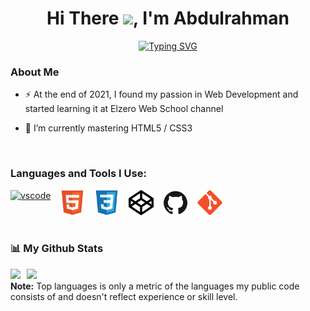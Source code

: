 <div align="center">
<h1 align="center">Hi There <img src="https://raw.githubusercontent.com/MartinHeinz/MartinHeinz/master/wave.gif" width="24px">, I'm Abdulrahman</h1>

[![Typing SVG](https://readme-typing-svg.herokuapp.com?font=Cairo&color=%23555555&size=24&duration=2500&center=true&vCenter=true&lines=I'm+a+self-taught+developer;...;Web+Developer)](https://git.io/typing-svg)

</div>

<h3 align="left">About Me</h3>

- ⚡ At the end of 2021, I found my passion in Web Development and started learning it at Elzero Web School channel

- 📖 I’m currently mastering HTML5 / CSS3
<!-- 
- 👨‍💻 All of my projects are available at **[My Portfolio](Soon/URL)**

- 📫 How to reach me **[DM](@gmail.com)**
 -->

<br />

<h3 align="left">Languages and Tools I Use:</h3>

<div align="left" style="display: flex">
  <a href="#" target="_blank" rel="noreferrer"  title="vscode">
    <img src="https://cdn.jsdelivr.net/gh/devicons/devicon/icons/vscode/vscode-original.svg" alt="vscode" width="40" height="40" style="padding-right: 15px" />
  </a> 
  <a href="https://www.w3.org/html/" target="_blank" rel="noreferrer"  title="HTML">
    <img src="https://raw.githubusercontent.com/devicons/devicon/2ae2a900d2f041da66e950e4d48052658d850630/icons/html5/html5-original.svg" alt="html5" width="40" height="40" style="padding-right: 15px" /> 
  </a> 
  <a href="https://www.w3schools.com/css/" target="_blank" rel="noreferrer"  title="CSS">
    <img src="https://raw.githubusercontent.com/devicons/devicon/2ae2a900d2f041da66e950e4d48052658d850630/icons/css3/css3-original.svg" alt="css3" width="40" height="40" style="padding-right: 15px" />
  </a> 
<!--
  <a href="https://developer.mozilla.org/en-US/docs/Web/JavaScript" target="_blank" rel="noreferrer"  title="JavaScript"> 
    <img src="https://raw.githubusercontent.com/devicons/devicon/master/icons/javascript/javascript-original.svg" alt="javascript" width="40" height="40" style="padding-right: 15px" />
    </a>
  <a href="https://jquery.com/" target="_blank" rel="noreferrer" title="Jquery"> 
    <img src="https://raw.githubusercontent.com/devicons/devicon/2ae2a900d2f041da66e950e4d48052658d850630/icons/jquery/jquery-original.svg" alt="jQuery" width="40" height="40" style="padding-right: 15px" />
    </a>
  <a href="https://getbootstrap.com" target="_blank" rel="noreferrer" title="Bootstrap">
    <img src="https://raw.githubusercontent.com/devicons/devicon/2ae2a900d2f041da66e950e4d48052658d850630/icons/bootstrap/bootstrap-plain.svg" alt="bootstrap" width="40" height="40" style="padding-right: 15px" />
  </a>
  <a href="https://reactjs.org/" target="_blank" rel="noreferrer" title="React">
    <img src="https://raw.githubusercontent.com/devicons/devicon/2ae2a900d2f041da66e950e4d48052658d850630/icons/react/react-original.svg" alt="react" width="40" height="40" style="padding-right: 15px" />
  </a> 
  <a href="https://sass-lang.com" target="_blank" rel="noreferrer"  title="Sass"> 
    <img src="https://raw.githubusercontent.com/devicons/devicon/master/icons/sass/sass-original.svg" alt="sass" width="40" height="40" style="padding-right: 15px" />
  </a> 
-->
  <a href="#" target="_blank" rel="noreferrer" title="Codepen">
    <img src="https://raw.githubusercontent.com/devicons/devicon/2ae2a900d2f041da66e950e4d48052658d850630/icons/codepen/codepen-plain.svg" alt="Codepen" width="40px" height="40" style="padding-right: 15px" />
  </a> 
  <a href="#" target="_blank" rel="noreferrer" title="GitHub">
    <img src="https://raw.githubusercontent.com/devicons/devicon/2ae2a900d2f041da66e950e4d48052658d850630/icons/github/github-original.svg" alt="Github" width="40px" height="40" style="padding-right: 15px" />
  </a> 
  <a href="#" target="_blank" rel="noreferrer" title="Git">
    <img src="https://raw.githubusercontent.com/devicons/devicon/2ae2a900d2f041da66e950e4d48052658d850630/icons/git/git-original.svg" alt="git" width="40" height="40" style="padding-right: 15px" />
  </a> 
</div>

<br />

<h3 align="left">📊 My Github Stats</h3>
    <div align="center" style="display: flex; align-items: center; gap: 10px">
    <a href="#">
      <img src="https://github-readme-stats.vercel.app/api/top-langs/?username=AbdulrahmanFE&layout=Demo&theme=dark" />
    </a>
    <a href="#">
      <img src="https://github-readme-streak-stats.herokuapp.com/?user=AbdulrahmanFE&theme=black-ice"/>
    </a>
  </div>
  <b>Note:</b> Top languages is only a metric of the languages my public code consists of and doesn't reflect experience or skill level.

<!--
<h3 align="left">Connect with me:</h3>
<div align="left">
</div> 
-->
